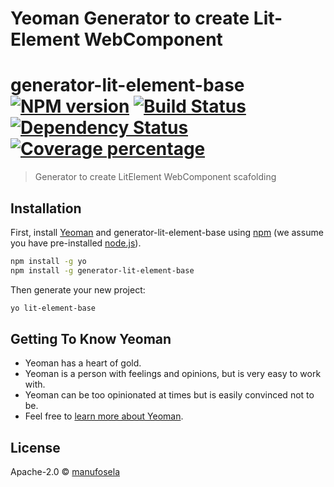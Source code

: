 # Yeoman Generator to create Lit-Element WebComponent

# generator-lit-element-base [![NPM version][npm-image]][npm-url] [![Build Status][travis-image]][travis-url] [![Dependency Status][daviddm-image]][daviddm-url] [![Coverage percentage][coveralls-image]][coveralls-url]
> Generator to create LitElement WebComponent scafolding

## Installation

First, install [Yeoman](http://yeoman.io) and generator-lit-element-base using [npm](https://www.npmjs.com/) (we assume you have pre-installed [node.js](https://nodejs.org/)).

```bash
npm install -g yo
npm install -g generator-lit-element-base
```

Then generate your new project:

```bash
yo lit-element-base
```

## Getting To Know Yeoman

 * Yeoman has a heart of gold.
 * Yeoman is a person with feelings and opinions, but is very easy to work with.
 * Yeoman can be too opinionated at times but is easily convinced not to be.
 * Feel free to [learn more about Yeoman](http://yeoman.io/).

## License

Apache-2.0 © [manufosela](manufosela.es)


[npm-image]: https://badge.fury.io/js/generator-lit-element-base.svg
[npm-url]: https://npmjs.org/package/generator-lit-element-base
[travis-image]: https://travis-ci.org/manufosela/generator-lit-element-base.svg?branch=master
[travis-url]: https://travis-ci.org/manufosela/generator-lit-element-base
[daviddm-image]: https://david-dm.org/manufosela/generator-lit-element-base.svg?theme=shields.io
[daviddm-url]: https://david-dm.org/manufosela/generator-lit-element-base
[coveralls-image]: https://coveralls.io/repos/manufosela/generator-lit-element-base/badge.svg
[coveralls-url]: https://coveralls.io/r/manufosela/generator-lit-element-base